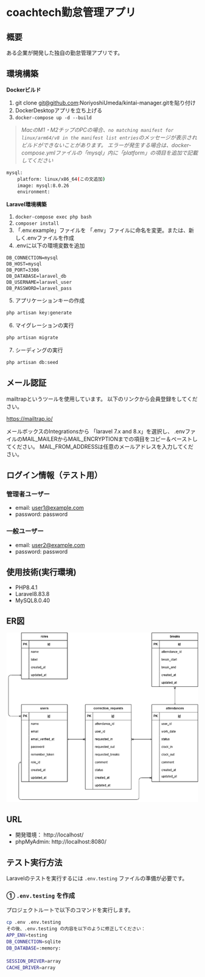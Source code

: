 # coachtech勤怠管理アプリ

## 概要

ある企業が開発した独自の勤怠管理アプリです。

## 環境構築

**Dockerビルド**

1. git clone git@github.com:NoriyoshiUmeda/kintai-manager.gitを貼り付け
2. DockerDesktopアプリを立ち上げる
3. `docker-compose up -d --build`

> _MacのM1・M2チップのPCの場合、`no matching manifest for linux/arm64/v8 in the manifest list entries`のメッセージが表示されビルドができないことがあります。
> エラーが発生する場合は、docker-compose.ymlファイルの「mysql」内に「platform」の項目を追加で記載してください_

```bash
mysql:
    platform: linux/x86_64(この文追加)
    image: mysql:8.0.26
    environment:
```

**Laravel環境構築**

1. `docker-compose exec php bash`
2. `composer install`
3. 「.env.example」ファイルを 「.env」ファイルに命名を変更。または、新しく.envファイルを作成
4. .envに以下の環境変数を追加

```text
DB_CONNECTION=mysql
DB_HOST=mysql
DB_PORT=3306
DB_DATABASE=laravel_db
DB_USERNAME=laravel_user
DB_PASSWORD=laravel_pass
```

5. アプリケーションキーの作成

```bash
php artisan key:generate
```

6. マイグレーションの実行

```bash
php artisan migrate
```

7. シーディングの実行

```bash
php artisan db:seed
```


## メール認証
mailtrapというツールを使用しています。
以下のリンクから会員登録をしてください。

https://mailtrap.io/

メールボックスのIntegrationsから 「laravel 7.x and 8.x」を選択し、
.envファイルのMAIL_MAILERからMAIL_ENCRYPTIONまでの項目をコピー＆ペーストしてください。
MAIL_FROM_ADDRESSは任意のメールアドレスを入力してください。　


## ログイン情報（テスト用）

### 管理者ユーザー

- email: user1@example.com
- password: password

### 一般ユーザー

- email: user2@example.com
- password: password

## 使用技術(実行環境)

- PHP8.4.1
- Laravel8.83.8
- MySQL8.0.40


## ER図

![ER diagram](src/index.drawio.png)

## URL

- 開発環境： http://localhost/
- phpMyAdmin: http://localhost:8080/


## テスト実行方法

Laravelのテストを実行するには `.env.testing` ファイルの準備が必要です。

### ① `.env.testing` を作成

プロジェクトルートで以下のコマンドを実行します。

```bash
cp .env .env.testing
その後、.env.testing の内容を以下のように修正してください：
APP_ENV=testing
DB_CONNECTION=sqlite
DB_DATABASE=:memory:

SESSION_DRIVER=array
CACHE_DRIVER=array


